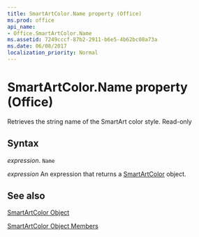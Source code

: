 ```yaml
---
title: SmartArtColor.Name property (Office)
ms.prod: office
api_name:
- Office.SmartArtColor.Name
ms.assetid: 7249cccf-87b2-2911-b6e5-4b62bc08a73a
ms.date: 06/08/2017
localization_priority: Normal
---
```



# SmartArtColor.Name property (Office)

Retrieves the string name of the SmartArt color style. Read-only


## Syntax

_expression_. `Name`

 _expression_ An expression that returns a [SmartArtColor](Office.SmartArtColor.md) object.


## See also


[SmartArtColor Object](Office.SmartArtColor.md)



[SmartArtColor Object Members](./overview/Library-Reference/smartartcolor-members-office.md)

